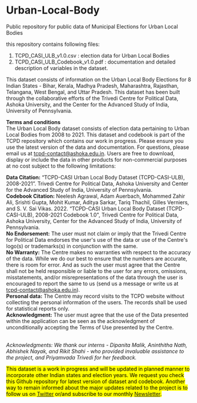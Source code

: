 # Urban-Local-Body 

Public repository for public data of Municipal Elections for Urban Local Bodies

this repository contains following files:
1. TCPD_CASI_ULB_v1.0.csv : election data for Urban Local Bodies
2. TCPD_CASI_ULB_Codebook_v1.0.pdf : documentation and detailed description of variables in the dataset.


This dataset consists of information on the Urban Local Body Elections for 8 Indian States - Bihar, Kerala, Madhya Pradesh, Maharashtra, Rajasthan, Telangana, West Bengal, and Uttar Pradesh. This dataset has been built through the collaborative efforts of the Trivedi Centre for Political Data, Ashoka University, and the Center for the Advanced Study of India, University of Pennsylvania.

<b>Terms and conditions</b> <br />
The Urban Local Body dataset consists of election data pertaining to Urban Local Bodies from 2008 to 2021. This dataset and codebook is part of the TCPD repository which contains our work in progress. Please ensure you use the latest version of the data and documentation. For questions, please email us at tcpd-contact@ashoka.edu.in. Users are free to download, display or include the data in other products for non-commercial purposes at no cost subject to the following limitations: <br />

<b>Data Citation:</b> “TCPD-CASI Urban Local Body Dataset (TCPD-CASI-ULB), 2008-2021”. Trivedi Centre for Political Data, Ashoka University and Center for the Advanced Study of India, University of Pennsylvania. <br />
<b>Codebook Citation:</b> Neelesh Agrawal, Adam Auerbach, Mohammed Zahir Ali, Srishti Gupta, Mohit Kumar, Aditya Sarkar, Tariq Thachil, Gilles Verniers, and S. V. Sai Vikas. 2022. “TCPD-CASI Urban Local Body Dataset (TCPD-CASI-ULB), 2008-2021 Codebook 1.0", Trivedi Centre for Political Data, Ashoka University, Center for the Advanced Study of India, University of Pennsylvania.<br />
<b>No Endorsement:</b> The user must not claim or imply that the Trivedi Centre for Political Data endorses the user's use of the data or use of the Centre's logo(s) or trademarks(s) in conjunction with the same.<br />
<b>No Warranty:</b> The Centre makes no warranties with respect to the accuracy of the data. While we do our best to ensure that the numbers are accurate, there is room for error. And as such the user must agree that the Centre shall not be held responsible or liable to the user for any errors, omissions, misstatements, and/or misrepresentations of the data through the user is encouraged to report the same to us (send us a message or write us at tcpd-contact@ashoka.edu.in). <br />
<b>Personal data:</b> The Centre may record visits to the TCPD website without collecting the personal information of the users. The records shall be used for statistical reports only. <br />
<b>Acknowledgment:</b> The user must agree that the use of the Data presented within the application can be seen as the acknowledgment of unconditionally accepting the Terms of Use presented by the Centre. <br /> <br />

<i>Acknowledgments: We thank our interns - Dipanita Malik, Aninthitha Nath, Abhishek Nayak, and Rikit Shahi - who provided invaluable assistance to the project, and Priyamvada Trivedi for her feedback.</i>

<mark>This dataset is a work in progress and will be updated in planned manner to incorporate other Indian states and election years. We request you check this Github repository for latest version of dataset and codebook. Another way to remain informed about the major updates related to the project is to follow us on [Twitter](https://twitter.com/TCPD_Ashoka) or/and subscribe to our monthly [Newsletter](https://tcpd.ashoka.edu.in/newsletters/).</mark>

